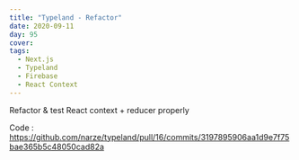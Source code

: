 ```yaml
---
title: "Typeland - Refactor"
date: 2020-09-11
day: 95
cover:
tags:
  - Next.js
  - Typeland
  - Firebase
  - React Context
---
```


Refactor & test React context + reducer properly

Code : https://github.com/narze/typeland/pull/16/commits/3197895906aa1d9e7f75bae365b5c48050cad82a
